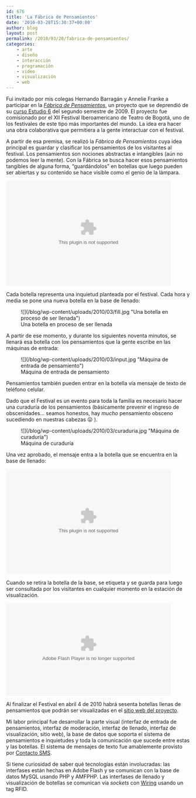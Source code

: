 ```yaml
---
id: 676
title: 'La Fábrica de Pensamientos'
date: '2010-03-28T15:30:37+00:00'
author: blog
layout: post
permalink: /2010/03/28/fabrica-de-pensamientos/
categories:
    - arte
    - diseño
    - interacción
    - programación
    - video
    - visualización
    - web
---
```


Fui invitado por mis colegas Hernando Barragán y Annelie Franke a participar en la *[Fábrica de Pensamientos](http://loquesefabrica.com)*, un proyecto que se deprendió de su [curso Estudio 6](http://designblog.uniandes.edu.co/blogs/dise3135/) del segundo semestre de 2009. El proyecto fue comisionado por el XII Festival Iberoamericano de Teatro de Bogotá, uno de los festivales de este tipo más importantes del mundo. La idea era hacer una obra colaborativa que permitiera a la gente interactuar con el festival.

A partir de esa premisa, se realizó la *Fábrica de Pensamientos* cuya idea principal es guardar y clasificar los pensamientos de los visitantes al festival. Los pensamientos son nociones abstractas e intangibles (aún no podemos leer la mente). Con la Fábrica se busca hacer esos pensamientos tangibles de alguna forma, “guardándolos” en botellas que luego pueden ser abiertas y su contenido se hace visible como el genio de la lámpara.

<embed autoplay="false" controller="true" height="288" loop="false" src="/wp-content/uploads/2010/03/visualizador.m4v" type="video/quicktime" width="450">

Cada botella representa una inquietud planteada por el festival. Cada hora y media se pone una nueva botella en la base de llenado:

<figure markdown="1" aria-describedby="caption-attachment-705" class="wp-caption alignnone" id="attachment_705" style="width: 450px">
![](/blog/wp-content/uploads/2010/03/fill.jpg "Una botella en proceso de ser llenada")
<figcaption markdown="0" class="wp-caption-text" id="caption-attachment-705">
Una botella en proceso de ser llenada
</figcaption>

</figure>

A partir de ese momento, y durante los siguientes noventa minutos, se llenará esa botella con los pensamientos que la gente escribe en las máquinas de entrada:

<figure markdown="1" aria-describedby="caption-attachment-703" class="wp-caption alignnone" id="attachment_703" style="width: 450px">
![](/blog/wp-content/uploads/2010/03/input.jpg "Máquina de entrada de pensamiento")
<figcaption markdown="0" class="wp-caption-text" id="caption-attachment-703">
Máquina de entrada de pensamiento
</figcaption>

</figure>

Pensamientos también pueden entrar en la botella vía mensaje de texto de teléfono celular.

Dado que el Festival es un evento para toda la familia es necesario hacer una curaduría de los pensamientos (básicamente prevenir el ingreso de obscenidades… seamos honestos, hay *mucho* pensamiento obsceno sucediendo en nuestras cabezas 😛 ).

<figure markdown="1" aria-describedby="caption-attachment-710" class="wp-caption alignnone" id="attachment_710" style="width: 450px">
![](/blog/wp-content/uploads/2010/03/curaduria.jpg "Máquina de curaduría")
<figcaption markdown="0" class="wp-caption-text" id="caption-attachment-710">
Máquina de curaduría
</figcaption>

</figure>

Una vez aprobado, el mensaje entra a la botella que se encuentra en la base de llenado:

<embed autoplay="false" controller="true" height="288" loop="false" src="/wp-content/uploads/2010/03/llenado.m4v" type="video/quicktime" width="450">

Cuando se retira la botella de la base, se etiqueta y se guarda para luego ser consultada por los visitantes en cualquier momento en la estación de visualización.

<embed allowfullscreen="true" bgcolor="#000000" data="http://www.flickr.com/apps/video/stewart.swf?v=71377" flashvars="intl_lang=en-us&photo_secret=721f3e0226&photo_id=4470994212" height="253" src="//www.flickr.com/apps/video/stewart.swf?v=71377" type="application/x-shockwave-flash" width="450">

Al finalizar el Festival en abril 4 de 2010 habrá sesenta botellas llenas de pensamientos que podrán ser visualizadas en el [sitio web del proyecto](http://loquesefabrica.com).

Mi labor principal fue desarrollar la parte visual (interfaz de entrada de pensamientos, interfaz de moderación, interfaz de llenado, interfaz de visualización, sitio web), la base de datos que soporta el sistema de pensamientos e inquietudes y toda la comunicación que sucede entre estas y las botellas. El sistema de mensajes de texto fue amablemente provisto por [Contacto SMS](http://www.contactosms.com.co).

Si tiene curiosidad de saber qué tecnologías están involucradas: las interfases están hechas en Adobe Flash y se comunican con la base de datos MySQL usando PHP y AMFPHP. Las interfases de llenado y visualización de botellas se comunican vía *sockets* con [Wiring](http://wiring.org.co/) usando un tag RFID.